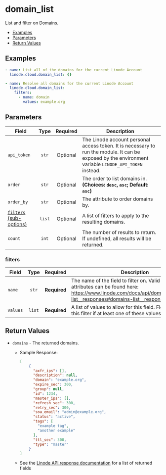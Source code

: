 # domain_list

List and filter on Domains.

- [Examples](#examples)
- [Parameters](#parameters)
- [Return Values](#return-values)

## Examples

```yaml
- name: List all of the domains for the current Linode Account
  linode.cloud.domain_list: {}
```

```yaml
- name: Resolve all domains for the current Linode Account
  linode.cloud.domain_list:
    filters:
      - name: domain
        values: example.org
```


## Parameters

| Field     | Type | Required | Description                                                                  |
|-----------|------|----------|------------------------------------------------------------------------------|
| `api_token` | <center>`str`</center> | <center>Optional</center> | The Linode account personal access token. It is necessary to run the module. It can be exposed by the environment variable `LINODE_API_TOKEN` instead.   |
| `order` | <center>`str`</center> | <center>Optional</center> | The order to list domains in.  **(Choices: `desc`, `asc`; Default: `asc`)** |
| `order_by` | <center>`str`</center> | <center>Optional</center> | The attribute to order domains by.   |
| [`filters` (sub-options)](#filters) | <center>`list`</center> | <center>Optional</center> | A list of filters to apply to the resulting domains.   |
| `count` | <center>`int`</center> | <center>Optional</center> | The number of results to return. If undefined, all results will be returned.   |

### filters

| Field     | Type | Required | Description                                                                  |
|-----------|------|----------|------------------------------------------------------------------------------|
| `name` | <center>`str`</center> | <center>**Required**</center> | The name of the field to filter on. Valid filterable attributes can be found here: https://www.linode.com/docs/api/domains/#domains-list__responses#domains-list__responses   |
| `values` | <center>`list`</center> | <center>**Required**</center> | A list of values to allow for this field. Fields will pass this filter if at least one of these values matches.   |

## Return Values

- `domains` - The returned domains.

    - Sample Response:
        ```json
        [
            {
              "axfr_ips": [],
              "description": null,
              "domain": "example.org",
              "expire_sec": 300,
              "group": null,
              "id": 1234,
              "master_ips": [],
              "refresh_sec": 300,
              "retry_sec": 300,
              "soa_email": "admin@example.org",
              "status": "active",
              "tags": [
                "example tag",
                "another example"
              ],
              "ttl_sec": 300,
              "type": "master"
            }
        ]
        ```
    - See the [Linode API response documentation](https://www.linode.com/docs/api/domains/#domains-list__response-samples) for a list of returned fields


